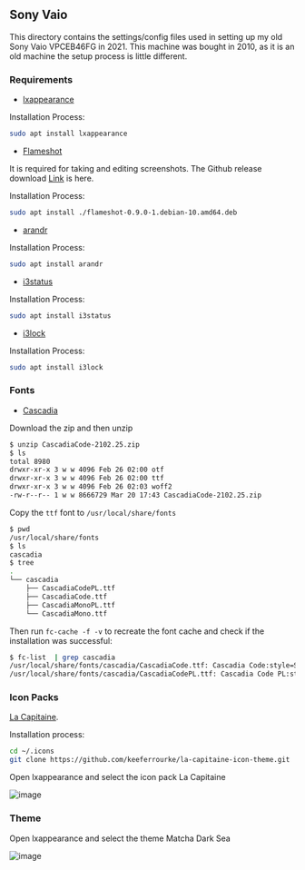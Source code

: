 ## Sony Vaio
This directory contains the settings/config files used in setting up my old Sony Vaio VPCEB46FG in 2021. This machine was bought in 2010, as it is an old machine the
setup process is little different.

### Requirements
- [lxappearance](https://wiki.lxde.org/en/LXAppearance)

Installation Process:
```bash
sudo apt install lxappearance
```

- [Flameshot](https://github.com/flameshot-org/flameshot)

It is required for taking and editing screenshots. The Github release download [Link](https://github.com/flameshot-org/flameshot/releases/tag/v0.9.0) is here.

Installation Process:
```bash
sudo apt install ./flameshot-0.9.0-1.debian-10.amd64.deb
```

- [arandr](https://archlinux.org/packages/community/any/arandr/)

Installation Process:
```bash
sudo apt install arandr
```

- [i3status](https://i3wm.org/docs/i3status.html)

Installation Process:
```bash
sudo apt install i3status
```

- [i3lock](https://github.com/i3/i3lock)

Installation Process:
```bash
sudo apt install i3lock
```

### Fonts

- [Cascadia](https://github.com/microsoft/cascadia-code/releases)

Download the zip and then unzip
```bash
$ unzip CascadiaCode-2102.25.zip
$ ls
total 8980
drwxr-xr-x 3 w w 4096 Feb 26 02:00 otf
drwxr-xr-x 3 w w 4096 Feb 26 02:00 ttf
drwxr-xr-x 3 w w 4096 Feb 26 02:03 woff2
-rw-r--r-- 1 w w 8666729 Mar 20 17:43 CascadiaCode-2102.25.zip
```

Copy the `ttf` font to `/usr/local/share/fonts`
```bash
$ pwd
/usr/local/share/fonts
$ ls
cascadia
$ tree
.
└── cascadia
    ├── CascadiaCodePL.ttf
    ├── CascadiaCode.ttf
    ├── CascadiaMonoPL.ttf
    └── CascadiaMono.ttf

```

Then run `fc-cache -f -v` to recreate the font cache and check if the installation was successful:
```bash
$ fc-list  | grep cascadia
/usr/local/share/fonts/cascadia/CascadiaCode.ttf: Cascadia Code:style=SemiBold
/usr/local/share/fonts/cascadia/CascadiaCodePL.ttf: Cascadia Code PL:style=Bold
```


### Icon Packs
[La Capitaine](https://github.com/keeferrourke/la-capitaine-icon-theme/).

Installation process:

```bash
cd ~/.icons
git clone https://github.com/keeferrourke/la-capitaine-icon-theme.git
```
Open lxappearance and select the icon pack La Capitaine

![image](https://user-images.githubusercontent.com/4998915/111870446-d0797b00-89aa-11eb-8698-3eae2516edda.png)

### Theme

Open lxappearance and select the theme Matcha Dark Sea

![image](https://user-images.githubusercontent.com/4998915/111870471-f272fd80-89aa-11eb-8cc6-493c0b4ba816.png)
